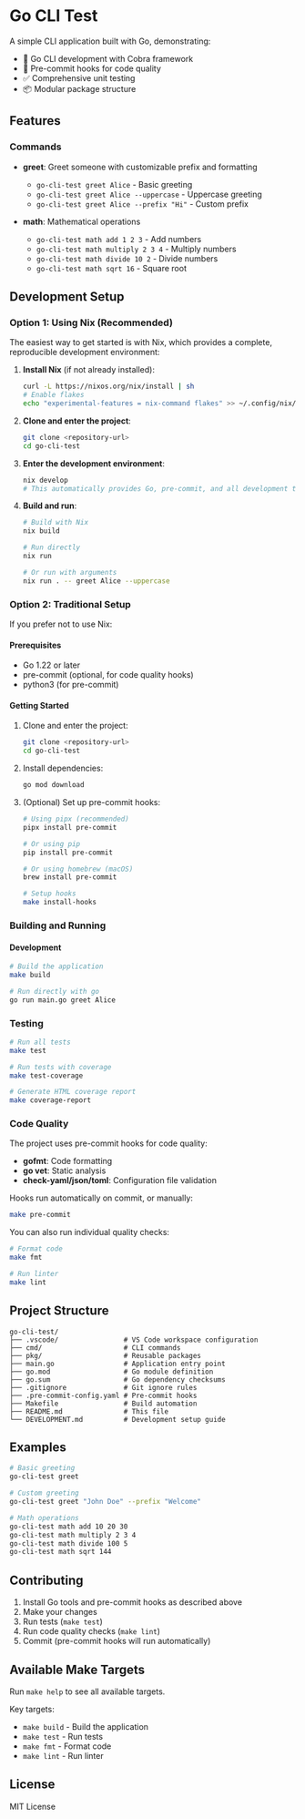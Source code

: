 # Go CLI Test

A simple CLI application built with Go, demonstrating:

- 🚀 Go CLI development with Cobra framework
- 🔧 Pre-commit hooks for code quality
- ✅ Comprehensive unit testing
- 📦 Modular package structure

## Features

### Commands

- **greet**: Greet someone with customizable prefix and formatting
  - `go-cli-test greet Alice` - Basic greeting
  - `go-cli-test greet Alice --uppercase` - Uppercase greeting
  - `go-cli-test greet Alice --prefix "Hi"` - Custom prefix

- **math**: Mathematical operations
  - `go-cli-test math add 1 2 3` - Add numbers
  - `go-cli-test math multiply 2 3 4` - Multiply numbers
  - `go-cli-test math divide 10 2` - Divide numbers
  - `go-cli-test math sqrt 16` - Square root

## Development Setup

### Option 1: Using Nix (Recommended)

The easiest way to get started is with Nix, which provides a complete, reproducible development environment:

1. **Install Nix** (if not already installed):
   ```bash
   curl -L https://nixos.org/nix/install | sh
   # Enable flakes
   echo "experimental-features = nix-command flakes" >> ~/.config/nix/nix.conf
   ```

2. **Clone and enter the project**:
   ```bash
   git clone <repository-url>
   cd go-cli-test
   ```

3. **Enter the development environment**:
   ```bash
   nix develop
   # This automatically provides Go, pre-commit, and all development tools
   ```

4. **Build and run**:
   ```bash
   # Build with Nix
   nix build

   # Run directly
   nix run

   # Or run with arguments
   nix run . -- greet Alice --uppercase
   ```

### Option 2: Traditional Setup

If you prefer not to use Nix:

#### Prerequisites

- Go 1.22 or later
- pre-commit (optional, for code quality hooks)
- python3 (for pre-commit)


#### Getting Started

1. Clone and enter the project:
   ```bash
   git clone <repository-url>
   cd go-cli-test
   ```

2. Install dependencies:
   ```bash
   go mod download
   ```

3. (Optional) Set up pre-commit hooks:
   ```bash
   # Using pipx (recommended)
   pipx install pre-commit

   # Or using pip
   pip install pre-commit

   # Or using homebrew (macOS)
   brew install pre-commit

   # Setup hooks
   make install-hooks
   ```

### Building and Running

#### Development
```bash
# Build the application
make build

# Run directly with go
go run main.go greet Alice
```

### Testing

```bash
# Run all tests
make test

# Run tests with coverage
make test-coverage

# Generate HTML coverage report
make coverage-report
```

### Code Quality

The project uses pre-commit hooks for code quality:

- **gofmt**: Code formatting
- **go vet**: Static analysis
- **check-yaml/json/toml**: Configuration file validation

Hooks run automatically on commit, or manually:
```bash
make pre-commit
```

You can also run individual quality checks:
```bash
# Format code
make fmt

# Run linter
make lint
```

## Project Structure

```
go-cli-test/
├── .vscode/                # VS Code workspace configuration
├── cmd/                    # CLI commands
├── pkg/                    # Reusable packages
├── main.go                 # Application entry point
├── go.mod                  # Go module definition
├── go.sum                  # Go dependency checksums
├── .gitignore              # Git ignore rules
├── .pre-commit-config.yaml # Pre-commit hooks
├── Makefile                # Build automation
├── README.md               # This file
└── DEVELOPMENT.md          # Development setup guide
```

## Examples

```bash
# Basic greeting
go-cli-test greet

# Custom greeting
go-cli-test greet "John Doe" --prefix "Welcome"

# Math operations
go-cli-test math add 10 20 30
go-cli-test math multiply 2 3 4
go-cli-test math divide 100 5
go-cli-test math sqrt 144
```

## Contributing

1. Install Go tools and pre-commit hooks as described above
2. Make your changes
3. Run tests (`make test`)
4. Run code quality checks (`make lint`)
5. Commit (pre-commit hooks will run automatically)

## Available Make Targets

Run `make help` to see all available targets.

Key targets:
- `make build` - Build the application
- `make test` - Run tests
- `make fmt` - Format code
- `make lint` - Run linter

## License

MIT License
